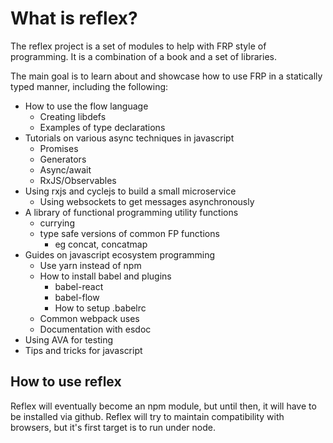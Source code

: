 # What is reflex?

The reflex project is a set of modules to help with FRP style of programming.  It is a combination of a book and a
set of libraries.

The main goal is to learn about and showcase how to use FRP in a statically typed manner, including the following:

- How to use the flow language
  - Creating libdefs
  - Examples of type declarations 
- Tutorials on various async techniques in javascript
  - Promises
  - Generators
  - Async/await
  - RxJS/Observables
- Using rxjs and cyclejs to build a small microservice
  - Using websockets to get messages asynchronously
- A library of functional programming utility functions
  - currying
  - type safe versions of common FP functions
    - eg concat, concatmap
- Guides on javascript ecosystem programming
  - Use yarn instead of npm
  - How to install babel and plugins
    - babel-react
    - babel-flow
    - How to setup .babelrc
  - Common webpack uses
  - Documentation with esdoc
- Using AVA for testing
- Tips and tricks for javascript

## How to use reflex

Reflex will eventually become an npm module, but until then, it will have to be installed via github.  Reflex will 
try to maintain compatibility with browsers, but it's first target is to run under node.

